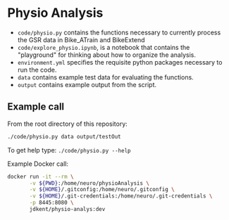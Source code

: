 # Physio Analysis

- `code/physio.py` contains the functions necessary to currently
  process the GSR data in Bike_ATrain and BikeExtend
- `code/explore_physio.ipynb`, is a notebook that contains the "playground"
  for thinking about how to organize the analysis.
- `environment.yml` specifies the requisite python packages necessary to run the code.
- `data` contains example test data for evaluating the functions.
- `output` contains example output from the script.

## Example call

From the root directory of this repository:

```bash
./code/physio.py data output/testOut
```

To get help type: `./code/physio.py --help`

Example Docker call:

```bash
docker run -it --rm \
       -v ${PWD}:/home/neuro/physioAnalysis \
       -v ${HOME}/.gitconfig:/home/neuro/.gitconfig \
       -v ${HOME}/.git-credentials:/home/neuro/.git-credentials \
       -p 8445:8080 \
       jdkent/physio-analys:dev
```

